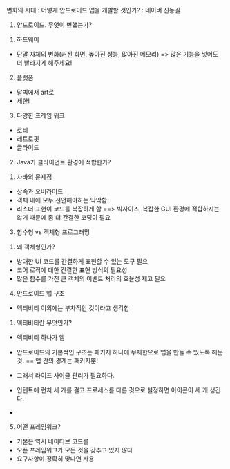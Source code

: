 변화의 시대 : 어떻게 안드로이드 앱을 개발할 것인가? : 네이버 신동길

 1. 안드로이드. 무엇이 변했는가?
 1) 하드웨어
  - 단말 자체의 변화(커진 화면, 높아진 성능, 많아진 메모리) => 많은 기능을 넣어도 더 빨라지게 해주세요!
 2) 플랫폼
  - 달빅에서 art로
  - 제한!
 3) 다양한 프레임 워크
  - 로티
  - 레트로핏
  - 글라이드

 2. Java가 클라이언트 환경에 적합한가?
  1) 자바의 문제점
   - 상속과 오버라이드
   - 객체 내에 모두 선언해야하는 딱딱함
   - 리스너 표현이 코드를 복잡하게 함
  ==> 빅사이즈, 복잡한 GUI 환경에 적합하지는 않기 때문에 좀 더 간결한 코딩이 필요

 3. 함수형 vs 객체형 프로그래밍

  1) 왜 객체형인가?
   - 방대한 UI 코드를 간결하게 표현할 수 있는 도구 필요
   - 코어 로직에 대한 간결한 표현 방식의 필요성
   - 많은 함수를 가진 큰 객체의 이벤트 처리의 효율성 제고 필요

4. 안드로이드 앱 구조
  - 액티비티 이외에는 부차적인 것이라고 생각함
  1) 액티비티란 무엇인가?
   - 액티비티 하나가 앱
   - 안드로이드의 기본적인 구조는 패키지 하나에 무제한으로 앱을 만들 수 있도록 해둔 것. == 앱 간의 경계는 패키지뿐!
   - 그래서 라이프 사이클 관리가 필요하다.

  - 인텐트에 런처 세 개를 걸고 프로세스를 다른 것으로 설정하면 아이콘이 세 개 생긴다.
  - 

5. 어떤 프레임워크?
  - 기본은 역시 네이티브 코드를
  - 오픈 프레임워크가 모든 것을 갖추고 있지 않다
  - 요구사항이 정확히 맞다면 사용
